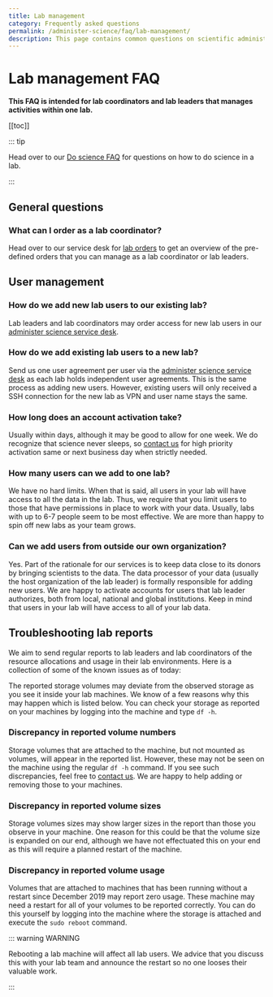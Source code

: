 ```yaml
---
title: Lab management
category: Frequently asked questions
permalink: /administer-science/faq/lab-management/
description: This page contains common questions on scientific administration in HUNT Cloud.
---
```


# Lab management FAQ

**This FAQ is intended for lab coordinators and lab leaders that manages activities within one lab.**

[[toc]]

::: tip

Head over to our [Do science FAQ](/do-science/faq) for questions on how to do science in a lab.

:::

## General questions 

### What can I order as a lab coordinator? 

Head over to our service desk for [lab orders](/administer-science/service-desk/lab-orders) to get an overview of the pre-defined orders that you can manage as a lab coordinator or lab leaders. 

## User management

### How do we add new lab users to our existing lab?

Lab leaders and lab coordinators may order access for new lab users in our [administer science service desk](/administer-science/service-desk/lab-orders/#add-a-new-lab-user).

### How do we add existing lab users to a new lab? 

Send us one user agreement per user via the [administer science service desk](/administer-science/service-desk/lab-orders/#add-a-new-lab-user) as each lab holds independent user agreements. This is the same process as adding new users. However, existing users will only received a SSH connection for the new lab as VPN and user name stays the same.

### How long does an account activation take?

Usually within days, although it may be good to allow for one week. We do recognize that science never sleeps, so [contact us](/contact) for high priority activation same or next business day when strictly needed.

### How many users can we add to one lab?

We have no hard limits. When that is said, all users in your lab will have access to all the data in the lab. Thus, we require that you limit users to those that have permissions in place to work with your data. Usually, labs with up to 6-7 people seem to be most effective. We are more than happy to spin off new labs as your team grows.

### Can we add users from outside our own organization?

Yes. Part of the rationale for our services is to keep data close to its donors by bringing scientists to the data. The data processor of your data (usually the host organization of the lab leader) is formally responsible for adding new users. We are happy to activate accounts for users that lab leader authorizes, both from local, national and global institutions. Keep in mind that users in your lab will have access to all of your lab data.


## Troubleshooting lab reports

We aim to send regular reports to lab leaders and lab coordinators of the resource allocations and usage in their lab environments. Here is a collection of some of the known issues as of today:

The reported storage volumes may deviate from the observed storage as you see it inside your lab machines. We know of a few reasons why this may happen which is listed below. You can check your storage as reported on your machines by logging into the machine and type `df -h`.

### Discrepancy in reported volume numbers

Storage volumes that are attached to the machine, but not mounted as volumes, will appear in the reported list. However, these may not be seen on the machine using the regular `df -h` command. If you see such discrepancies, feel free to [contact us](/contact). We are happy to help adding or removing those to your machines.

### Discrepancy in reported volume sizes

Storage volumes sizes may show larger sizes in the report than those you observe in your machine. One reason for this could be that the volume size is expanded on our end, although we have not effectuated this on your end as this will require a planned restart of the machine.

### Discrepancy in reported volume usage

Volumes that are attached to machines that has been running without a restart since December 2019 may report zero usage. These machine may need a restart for all of your volumes to be reported correctly. You can do this yourself by logging into the machine where the storage is attached and execute the `sudo reboot` command.

::: warning WARNING

Rebooting a lab machine will affect all lab users. We advice that you discuss this with your lab team and announce the restart so no one looses their valuable work.

:::
